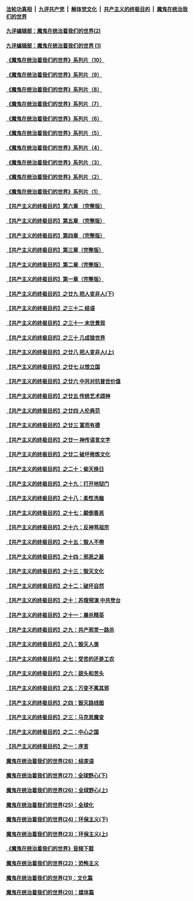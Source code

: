 ####  [法轮功真相](../../../../basic/blob/master/README.md?t=09150803) &nbsp;|&nbsp; [九评共产党](../../../../9ping.md/blob/master/README.md?t=09150803) &nbsp;|&nbsp; [解体党文化](../../../../jtdwh.md/blob/master/README.md?t=09150803)  &nbsp;|&nbsp; [共产主义的终极目的](../../../../gczydzjmd.md/blob/master/README.md?t=09150803) &nbsp;|&nbsp; [魔鬼在统治我们的世界](../../../../mgztzwmdsj.md/blob/master/README.md?t=09150803) 

#### [九评编辑部：魔鬼在统治着我们的世界(2)](../pages/nsc422/n10410036.md?t=09150803) 

#### [九评编辑部：魔鬼在统治着我们的世界 (1)](../pages/nsc422/n10406825.md?t=09150803) 

#### [《魔鬼在统治着我们的世界》系列片（10）](../pages/nsc422/n12292670.md?t=09150803) 

#### [《魔鬼在统治着我们的世界》系列片（9）](../pages/nsc422/n12290859.md?t=09150803) 

#### [《魔鬼在统治着我们的世界》系列片（8）](../pages/nsc422/n12287445.md?t=09150803) 

#### [《魔鬼在统治着我们的世界》系列片（7）](../pages/nsc422/n12283425.md?t=09150803) 

#### [《魔鬼在统治着我们的世界》系列片（6）](../pages/nsc422/n12282314.md?t=09150803) 

#### [《魔鬼在统治着我们的世界》系列片（5）](../pages/nsc422/n12281419.md?t=09150803) 

#### [《魔鬼在统治着我们的世界》系列片（4）](../pages/nsc422/n12274024.md?t=09150803) 

#### [《魔鬼在统治着我们的世界》系列片（3）](../pages/nsc422/n12271322.md?t=09150803) 

#### [《魔鬼在统治着我们的世界》系列片（2）](../pages/nsc422/n12269049.md?t=09150803) 

#### [《魔鬼在统治着我们的世界》系列片（1）](../pages/nsc422/n12267575.md?t=09150803) 

#### [【共产主义的终极目的】第六章 （完整版）](../pages/nsc422/n11428913.md?t=09150803) 

#### [【共产主义的终极目的】第五章 （完整版）](../pages/nsc422/n11428912.md?t=09150803) 

#### [【共产主义的终极目的】第四章 （完整版）](../pages/nsc422/n11428907.md?t=09150803) 

#### [【共产主义的终极目的】第三章（完整版）](../pages/nsc422/n11428848.md?t=09150803) 

#### [【共产主义的终极目的】第二章（完整版）](../pages/nsc422/n11428831.md?t=09150803) 

#### [【共产主义的终极目的】第一章（完整版）](../pages/nsc422/n11417651.md?t=09150803) 

#### [【共产主义的终极目的】之廿九 把人变非人(下)](../pages/nsc422/n11344140.md?t=09150803) 

#### [【共产主义的终极目的】之三十二 结语](../pages/nsc422/n11360535.md?t=09150803) 

#### [【共产主义的终极目的】之三十一 末世景观](../pages/nsc422/n11351129.md?t=09150803) 

#### [【共产主义的终极目的】之三十 几成狼世界](../pages/nsc422/n11348280.md?t=09150803) 

#### [【共产主义的终极目的】之廿八 把人变非人(上)](../pages/nsc422/n11340492.md?t=09150803) 

#### [【共产主义的终极目的】之廿七 以恨立国](../pages/nsc422/n11336944.md?t=09150803) 

#### [【共产主义的终极目的】之廿六 中共对抗普世价值](../pages/nsc422/n11324785.md?t=09150803) 

#### [【共产主义的终极目的】之廿五 传统艺术颂神](../pages/nsc422/n11296396.md?t=09150803) 

#### [【共产主义的终极目的】之廿四 人伦典范](../pages/nsc422/n11296397.md?t=09150803) 

#### [【共产主义的终极目的】之廿三 富而有德](../pages/nsc422/n11283598.md?t=09150803) 

#### [【共产主义的终极目的】之廿一 神传语言文字](../pages/nsc422/n11263265.md?t=09150803) 

#### [【共产主义的终极目的】之廿二 破坏修炼文化](../pages/nsc422/n11245728.md?t=09150803) 

#### [【共产主义的终极目的】之二十：偷天换日](../pages/nsc422/n11238846.md?t=09150803) 

#### [【共产主义的终极目的】之十九：打开地狱门](../pages/nsc422/n11206376.md?t=09150803) 

#### [【共产主义的终极目的】之十八：柔性洗脑](../pages/nsc422/n11199994.md?t=09150803) 

#### [【共产主义的终极目的】之十七：颠倒善恶](../pages/nsc422/n11179782.md?t=09150803) 

#### [【共产主义的终极目的】之十六：反神骂祖宗](../pages/nsc422/n11166798.md?t=09150803) 

#### [【共产主义的终极目的】之十五：毁人不倦](../pages/nsc422/n11166792.md?t=09150803) 

#### [【共产主义的终极目的】之十四：邪恶之最](../pages/nsc422/n11150249.md?t=09150803) 

#### [【共产主义的终极目的】之十三：毁灭文化](../pages/nsc422/n11135227.md?t=09150803) 

#### [【共产主义的终极目的】之十二：破坏自然](../pages/nsc422/n11135214.md?t=09150803) 

#### [【共产主义的终极目的】之十：苏俄预演 中共登台](../pages/nsc422/n11118424.md?t=09150803) 

#### [【共产主义的终极目的】之十一：屠杀精英](../pages/nsc422/n11118442.md?t=09150803) 

#### [【共产主义的终极目的】之九：共产邪灵一路杀](../pages/nsc422/n11114139.md?t=09150803) 

#### [【共产主义的终极目的】之八：毁灭人类](../pages/nsc422/n11108503.md?t=09150803) 

#### [【共产主义的终极目的】之七：受苦的还是工农](../pages/nsc422/n11101809.md?t=09150803) 

#### [【共产主义的终极目的】之六：甜头和苦头](../pages/nsc422/n11096971.md?t=09150803) 

#### [【共产主义的终极目的】之五：万变不离其邪](../pages/nsc422/n11091285.md?t=09150803) 

#### [【共产主义的终极目的】之四：毁灭路线图](../pages/nsc422/n11086284.md?t=09150803) 

#### [【共产主义的终极目的】之三：马克思魔变](../pages/nsc422/n11061941.md?t=09150803) 

#### [【共产主义的终极目的】之二：中心之国](../pages/nsc422/n11047728.md?t=09150803) 

#### [【共产主义的终极目的】之一：序言](../pages/nsc422/n11086077.md?t=09150803) 

#### [魔鬼在统治着我们的世界(28)：结束语](../pages/nsc422/n10936246.md?t=09150803) 

#### [魔鬼在统治着我们的世界(27)：全球野心(下)](../pages/nsc422/n10928319.md?t=09150803) 

#### [魔鬼在统治着我们的世界(26)：全球野心(上)](../pages/nsc422/n10900318.md?t=09150803) 

#### [魔鬼在统治着我们的世界(25)：全球化](../pages/nsc422/n10788205.md?t=09150803) 

#### [魔鬼在统治着我们的世界(24)：环保主义(下)](../pages/nsc422/n10695307.md?t=09150803) 

#### [魔鬼在统治着我们的世界(23)：环保主义(上)](../pages/nsc422/n10688613.md?t=09150803) 

#### [《魔鬼在统治着我们的世界》音频下载](../pages/nsc422/n10635553.md?t=09150803) 

#### [魔鬼在统治着我们的世界(22)：恐怖主义](../pages/nsc422/n10614727.md?t=09150803) 

#### [魔鬼在统治着我们的世界(21)：文化篇](../pages/nsc422/n10597706.md?t=09150803) 

#### [魔鬼在统治着我们的世界(20)：媒体篇](../pages/nsc422/n10586579.md?t=09150803) 

